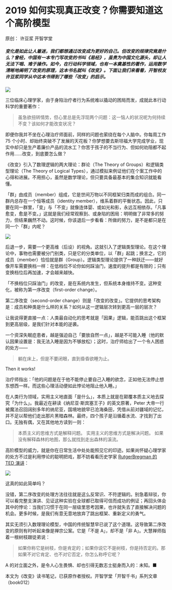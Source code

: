 # 2019 如何实现真正改变？你需要知道这个高阶模型

原创： 许豆浆  开智学堂 

##### 变化是如此让人着迷，我们都想通过改变成为更好的自己。但改变的规律究竟是什么？曾经，中国有一本专门写改变的书叫《易经》，虽贵为中国文化源头，却让人无法下咽、难于操作。如今，在行动科学领域，也有一本奠基性的著作，运用数学清晰地阐明了改变的原理，这本书名就叫《改变》。下面让我们来看看，开智校友许豆浆同学从中这本书得到了哪些「改变」的启示。

![](https://ws2.sinaimg.cn/large/006tNc79gy1fzfarv2wptj310i0i7mz0.jpg)

三位临床心理学家，由于身陷治疗者行为系统难以撬动的困局而发，成就此本行动科学的重要著作：

> 虽急欲扭转情势，但心里总是先浮现两个问题：这一恼人的状况呢为何持续不变？该如何才能改变状况？

即便你我并不坐在心理治疗师面前，同样的问题也萦绕在每个人脑中。你每周工作 75 个小时、却始终突破不了发展的天花板？你梦想要去斯坦福大学完成学业，现实中却只是生产着廉价产品的流水工？你苦于孩子的不当行为、但如何劝阻都不起作用……改变，到底要怎么做？

《改变》引入了数理逻辑的两大理论：群论（The Theory of Groups）和逻辑类型理论（The Theory of Logical Types），通过模拟来例证他们在个案工作中的心得和进展。不用担心，虽然是数学理论，但只要具备最基本的集合知识就能看懂。

「群」由成员（member）组成，它是世间万物以不同框架归类而成的组合。同一群内总存在一个恒等成员（identity member），维系着群的平衡状态。因此，只要在同一群里，「变」与「不变」就像连体婴、或如光和影，永远互相依存。「凡事愈变，愈是不变。」这就是我们经常观察到、或身陷的困局：明明做了非常多的努力，但结果巍然不动。这时候，你该退后一步看看：所做的努力，是不是都只是在同一个「群」内呢？

![](https://ws2.sinaimg.cn/large/006tNc79gy1fzfaszxk06j30hs0a0dg9.jpg)

后退一步，需要一个更高维（后设）的视角。这就引入了逻辑类型理论。在这个理论中，事物也需要被分门别类，只是它的分类单位，以「群」起跳；换言之，它的成员（member）恰恰就是群（Group）。逻辑类型理论提供了一种跃迁——就好像开车需要换档一样：在低档位不论你如何踩油门，速度的提升都是有限的；只有变换档位后再加速，才会越来越快。

「不换档位只踩油门」的改变，是在系统内发生，但系统本身维持不变。这种变化，被称为第一序改变（first-order change）。

第二序改变（second-order change）则是「改变的改变」。它提供的思考架构是：成员和种类是什么样的关系？如何从这一逻辑层次转到更高一层的层次？

让我说得更直接一点：人类最自动化的思考就是「因果」逻辑，能否跳出这个框架到更高层级，是我们针对本能的逆袭。

一个资深失眠症患者，越是强迫自己「要放自然一点」，越是不可能入睡（他的默认因果设置是：我无法入睡是因为不够放松）；这时，治疗师给出了一个令人困惑的处方——

> 躺在床上，但是不要闭眼，直到昏昏欲睡为止。

Then it works!

治疗师指出：「他的问题是在于他不能停止要自己入睡的欲念，正如他无法停止想东想西一样。而这些心理活动便如此悖论地阻止他入睡。」

在人类行为领域，实用主义地直面「是什么」，本质上就是在颠覆本质主义地去探究「为什么」。我最近在耕读《纳尼亚·斯宾塞王子》的英文原著，Peter 大帝一行被魔法召回阔别多年的纳尼亚，国境地貌早已沧海桑田，凭借从前对疆域的记忆，并不足以帮他们走出那片黑暗森林。最终，四个孩子是沿循着水流、才找到了出口。无独有偶，又在其他地方读到一则：

> 本质主义的思维方式是解释问题。
实用主义的思维方式是解决问题。
如果没有解释森林的地图，那么就找到走出森林的溪流。

高阶模型的威力，就是你在日常生活中处处能照见它的印迹。如果尚怀疑心理学家的处方不过是利用悖论的聪明把戏，那不妨看看历史学家 [RutgerBregman 的 TED 演讲](https://v.qq.com/txp/iframe/player.html?origin=https%3A%2F%2Fmp.weixin.qq.com&vid=n051650jnzb&autoplay=false&full=true&show1080p=false&isDebugIframe=false)：

![](https://ws4.sinaimg.cn/large/006tNc79gy1fzfawntc59j30hs0nn75w.jpg)

这真的如此简单吗？

没错，第二序改变的处理方法往往就是这么反常识、不符逻辑的。别急着辩驳，你可以看完整支演讲、见证这种实验在全球都已取得可信而成功的例证；再回头体会其中的悖论：当我们习惯于在同一层级里思考因果，也许就失去了直接解决问题的机会。更多时候，是我们有意无意地放弃了跳出框架、重新定义的勇气。

其实无须引入数理理论模型，中国的传统智慧早已说了这个道理。这导致第二序改变的原则有时听起来像是禅宗公案。它是「不是 A」，却不是「非 A」。大慧禅师指着一根树枝跟徒弟说：

> 如果你称它是树枝，你是肯定的；如果你说它不是树枝，你是持否定的。那如果不对它肯定、也不对它否定，你怎么称呼它呢？

A 的对立面之外，是令人心生畏惧、却也引得无数志士挺身而入的：未知。■

本文为《改变》读书笔记，已获原作者授权。开智学堂「开智千书」系列文章（book012）
